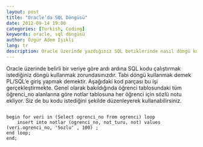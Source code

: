 ```yaml
---
layout: post
title: "Oracle’da SQL Döngüsü"
date: 2012-09-14 19:00
categories: [Turkish, Coding]
keywords: oracle, sql döngüsü
author: Özgür Adem Işıklı
lang: tr
description: Oracle üzerinde yazdığınız SQL betiklerinde nasıl döngü kurabileceğinizi öğrenebilirsiniz.
---
```


Oracle üzerinde belirli bir veriye göre ardı ardına SQL kodu çalıştırmak istediğiniz döngü kullanmak zorundasınızdır. Tabi döngü kullanmak demek PL/SQL’e giriş yapmak demektir. Aşağıdaki kod parçası bu işi gerçekleştirmekte. Genel olarak bakıldığında öğrenci tablosundaki tüm öğrenci_no alanlarına göre notlar tablosuna her öğrenci için sözlü notu ekliyor. Siz de bu kodu istediğini şekilde düzenleyerek kullanabilirsiniz.

<pre><code class="language-sql">
begin for veri in (Select ogrenci_no from ogrenci) loop
    insert into notlar (ogrenci_no, not_turu, not) values (veri.ogrenci_no, 'Sozlu' , 100) ;
end loop;
end;
</code></pre>
